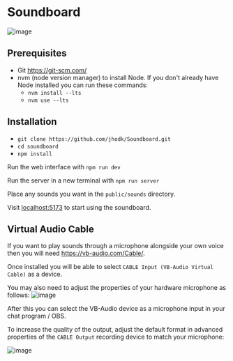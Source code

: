 # Soundboard
![image](https://github.com/jhodk/Soundboard/assets/7433327/0d9053ac-8a48-4ca2-89d1-72edfe7e619d)

## Prerequisites
- Git https://git-scm.com/
- nvm (node version manager) to install Node. If you don't already have Node installed you can run these commands:
  - `nvm install --lts`
  - `nvm use --lts`

## Installation
- `git clone https://github.com/jhodk/Soundboard.git`
- `cd soundboard`
- `npm install`

Run the web interface with `npm run dev`

Run the server in a new terminal with `npm run server`

Place any sounds you want in the `public/sounds` directory.

Visit [localhost:5173](http://localhost:5173) to start using the soundboard.

## Virtual Audio Cable
If you want to play sounds through a microphone alongside your own voice then you will need https://vb-audio.com/Cable/.

Once installed you will be able to select `CABLE Input (VB-Audio Virtual Cable)` as a device.

You may also need to adjust the properties of your hardware microphone as follows: ![image](https://github.com/jhodk/Soundboard/assets/7433327/7e2b0cd9-5b74-4941-8da0-b556cff2acb7)


After this you can select the VB-Audio device as a microphone input in your chat program / OBS.

To increase the quality of the output, adjust the default format in advanced properties of the `CABLE Output` recording device to match your microphone:

![image](https://github.com/jhodk/Soundboard/assets/7433327/05069a00-81a0-4183-baad-3ce7c42af990)
